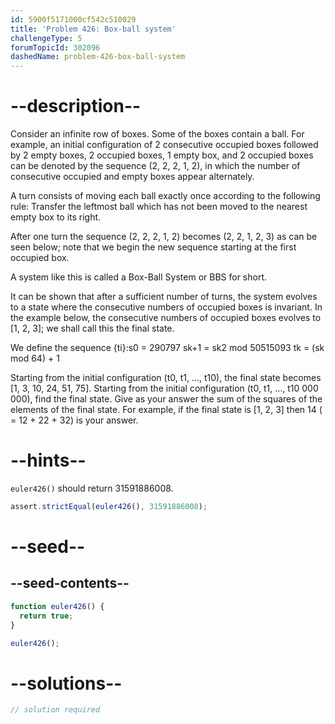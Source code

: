 ```yaml
---
id: 5900f5171000cf542c510029
title: 'Problem 426: Box-ball system'
challengeType: 5
forumTopicId: 302096
dashedName: problem-426-box-ball-system
---
```


# --description--

Consider an infinite row of boxes. Some of the boxes contain a ball. For example, an initial configuration of 2 consecutive occupied boxes followed by 2 empty boxes, 2 occupied boxes, 1 empty box, and 2 occupied boxes can be denoted by the sequence (2, 2, 2, 1, 2), in which the number of consecutive occupied and empty boxes appear alternately.

A turn consists of moving each ball exactly once according to the following rule: Transfer the leftmost ball which has not been moved to the nearest empty box to its right.

After one turn the sequence (2, 2, 2, 1, 2) becomes (2, 2, 1, 2, 3) as can be seen below; note that we begin the new sequence starting at the first occupied box.

A system like this is called a Box-Ball System or BBS for short.

It can be shown that after a sufficient number of turns, the system evolves to a state where the consecutive numbers of occupied boxes is invariant. In the example below, the consecutive numbers of occupied boxes evolves to \[1, 2, 3]; we shall call this the final state.

We define the sequence {ti}:s0 = 290797 sk+1 = sk2 mod 50515093 tk = (sk mod 64) + 1

Starting from the initial configuration (t0, t1, …, t10), the final state becomes \[1, 3, 10, 24, 51, 75]. Starting from the initial configuration (t0, t1, …, t10 000 000), find the final state. Give as your answer the sum of the squares of the elements of the final state. For example, if the final state is \[1, 2, 3] then 14 ( = 12 + 22 + 32) is your answer.

# --hints--

`euler426()` should return 31591886008.

```js
assert.strictEqual(euler426(), 31591886008);
```

# --seed--

## --seed-contents--

```js
function euler426() {
  return true;
}

euler426();
```

# --solutions--

```js
// solution required
```

